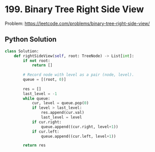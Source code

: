 # 199. Binary Tree Right Side View

Problem: https://leetcode.com/problems/binary-tree-right-side-view/

## Python Solution

```python
class Solution:
    def rightSideView(self, root: TreeNode) -> List[int]:
        if not root:
            return []
        
        # Record node with level as a pair (node, level).
        queue = [(root, 0)]
        
        res = []
        last_level = -1
        while queue:
            cur, level = queue.pop(0)
            if level > last_level:
                res.append(cur.val)
                last_level = level
            if cur.right:
                queue.append((cur.right, level+1))
            if cur.left:
                queue.append((cur.left, level+1))

        return res
```

<!--stackedit_data:
eyJoaXN0b3J5IjpbNDE5MTM3ODA3XX0=
-->